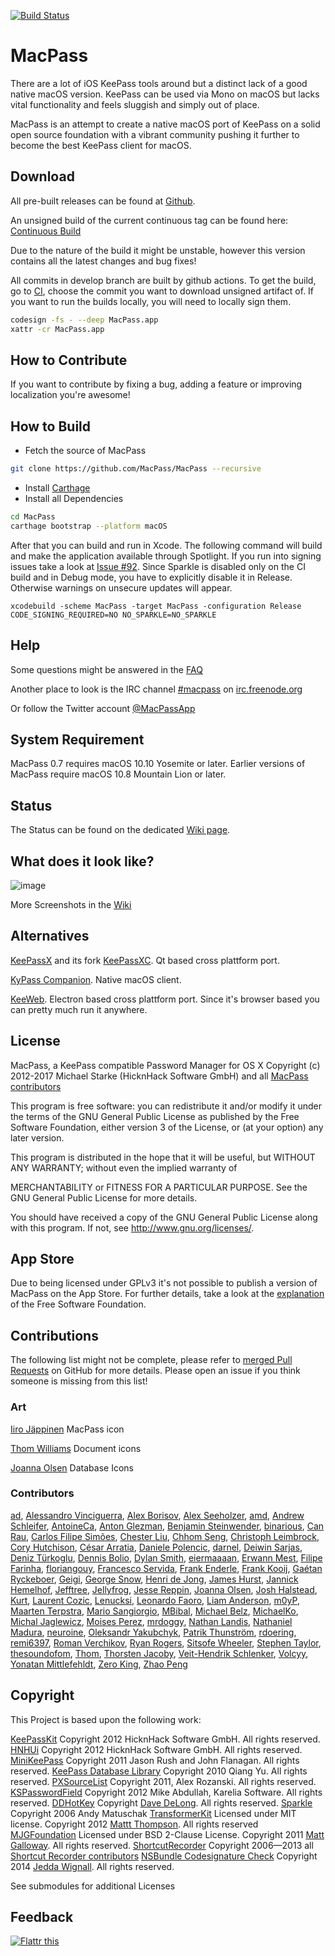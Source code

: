 [![Build Status](https://travis-ci.org/MacPass/MacPass.svg?branch=continuous)](https://travis-ci.org/MacPass/MacPass)

# MacPass

There are a lot of iOS KeePass tools around but a distinct lack of a good native macOS version.
KeePass can be used via Mono on macOS but lacks vital functionality and feels sluggish and simply out of place.

MacPass is an attempt to create a native macOS port of KeePass on a solid open source foundation with a vibrant community pushing it further to become the best KeePass client for macOS.

## Download

All pre-built releases can be found at [Github](https://github.com/MacPass/MacPass/releases).

An unsigned build of the current continuous tag can be found here: [Continuous Build](https://github.com/MacPass/MacPass/releases/tag/continuous)

Due to the nature of the build it might be unstable, however this version contains all the latest changes and bug fixes!

All commits in develop branch are built by github actions. To get the build, go to [CI](https://github.com/denizt/MacPass/actions/workflows/CI.yml), choose the commit you want to download unsigned artifact of. If you want to run the builds locally, you will need to locally sign them.

```bash
codesign -fs - --deep MacPass.app
xattr -cr MacPass.app
```

## How to Contribute

If you want to contribute by fixing a bug, adding a feature or improving localization you're awesome!

## How to Build

- Fetch the source of MacPass

```bash
git clone https://github.com/MacPass/MacPass --recursive
```

- Install [Carthage](https://github.com/Carthage/Carthage#installing-carthage)
- Install all Dependencies

```bash
cd MacPass
carthage bootstrap --platform macOS
```

After that you can build and run in Xcode. The following command will build and make the application available through Spotlight. If you run into signing issues take a look at [Issue #92](https://github.com/MacPass/MacPass/issues/92). Since Sparkle is disabled only on the CI build and in Debug mode, you have to explicitly disable it in Release. Otherwise warnings on unsecure updates will appear.

    xcodebuild -scheme MacPass -target MacPass -configuration Release CODE_SIGNING_REQUIRED=NO NO_SPARKLE=NO_SPARKLE

## Help

Some questions might be answered in the [FAQ](https://github.com/MacPass/MacPass/wiki/FAQ)

Another place to look is the IRC channel [#macpass](irc://irc.freenode.org/macpass) on [irc.freenode.org](irc://irc.freenode.org)

Or follow the Twitter account [@MacPassApp](https://twitter.com/MacPassApp)

## System Requirement

MacPass 0.7 requires macOS 10.10 Yosemite or later.
Earlier versions of MacPass require macOS 10.8 Mountain Lion or later.

## Status

The Status can be found on the dedicated [Wiki page](https://github.com/MacPass/MacPass/wiki/Status).

## What does it look like?

![image](https://raw.github.com/mstarke/MacPass/master/Assets/Screenshots/MacPass.png)

More Screenshots in the [Wiki](https://github.com/MacPass/MacPass/wiki/Screenshots)

## Alternatives

[KeePassX](https://www.keepassx.org) and its fork [KeePassXC](https://github.com/keepassxreboot/keepassxc). Qt based cross plattform port.

[KyPass Companion](http://www.kyuran.be/logiciels/kypass4mac/). Native macOS client.

[KeeWeb](https://keeweb.info). Electron based cross plattform port. Since it's browser based you can pretty much run it anywhere.

## License

MacPass, a KeePass compatible Password Manager for OS X
Copyright (c) 2012-2017 Michael Starke (HicknHack Software GmbH) and all [MacPass contributors](https://github.com/MacPass/MacPass/graphs/contributors)

This program is free software: you can redistribute it and/or modify
it under the terms of the GNU General Public License as published by
the Free Software Foundation, either version 3 of the License, or
(at your option) any later version.

This program is distributed in the hope that it will be useful,
but WITHOUT ANY WARRANTY; without even the implied warranty of

MERCHANTABILITY or FITNESS FOR A PARTICULAR PURPOSE. See the
GNU General Public License for more details.

You should have received a copy of the GNU General Public License
along with this program. If not, see <http://www.gnu.org/licenses/>.

## App Store

Due to being licensed under GPLv3 it's not possible to publish a version of MacPass on the App Store.
For further details, take a look at the [explanation](https://www.fsf.org/news/2010-05-app-store-compliance) of the Free Software Foundation.

## Contributions

The following list might not be complete, please refer to [merged Pull Requests](https://github.com/MacPass/MacPass/pulls?utf8=✓&q=is%3Apr+is%3Aclosed+is%3Amerged) on GitHub for more details. Please open an issue if you think someone is missing from this list!

### Art

[Iiro Jäppinen](https://iiro.jappinen.me) MacPass icon

[Thom Williams](https://github.com/thomscode) Document icons

[Joanna Olsen](https://github.com/JoannaOlsen) Database Icons

### Contributors

[ad](mailto:github.mnms@mamber.net),
[Alessandro Vinciguerra](mailto:30745465+Arc676@users.noreply.github.com),
[Alex Borisov](mailto:alex@alexborisov.org),
[Alex Seeholzer](mailto:seeholzer@gmail.com),
[amd](mailto:amd@gurge.com),
[Andrew Schleifer](mailto:me@andrewschleifer.name),
[AntoineCa](mailto:antoine@carrincazeaux.fr),
[Anton Glezman](mailto:anton@glezman.ru),
[Benjamin Steinwender](mailto:b@stbe.at),
[binarious](mailto:bieder.martin@googlemail.com),
[Can Rau](mailto:cansrau@gmail.com),
[Carlos Filipe Simões](mailto:ravemir@users.noreply.github.com),
[Chester Liu](mailto:skyline75489@outlook.com),
[Chhom Seng](mailto:chhom.seng@gmail.com),
[Christoph Leimbrock](mailto:christoph.leimbrock@gmx.de),
[Cory Hutchison](mailto:cjhutchi@users.noreply.github.com),
[César Arratia](mailto:buttcmd@gmail.com),
[Daniele Polencic](mailto:daniele.polencic@gmail.com),
[darnel](mailto:vojta.j@gmail.com),
[Deiwin Sarjas](mailto:deiwin.sarjas@gmail.com),
[Deniz Türkoglu](mailto:denizt@users.noreply.github.com),
[Dennis Bolio](mailto:git@bolio.nl),
[Dylan Smith](mailto:dylansmith@gmail.com),
[eiermaaaan](mailto:37532252+eiermaaaan@users.noreply.github.com),
[Erwann Mest](mailto:m+github@kud.io),
[Filipe Farinha](mailto:filipe@ktorn.com),
[floriangouy](mailto:florian.gouy@gmail.com),
[Francesco Servida](mailto:info@francescoservida.ch),
[Frank Enderle](mailto:frank.enderle@anamica.de),
[Frank Kooij](mailto:FrankKooij@users.noreply.github.com),
[Gaétan Ryckeboer](mailto:gryckeboer@jouve.com),
[Geigi](mailto:git@geigi.de),
[George Snow](mailto:gsnowiii@gmail.com),
[Henri de Jong](mailto:henridejong@gmail.com),
[James Hurst](mailto:jamesrhurst@outlook.com),
[Jannick Hemelhof](mailto:mister.jannick@gmail.com),
[Jefftree](mailto:jeffrey.ying86@live.com),
[Jellyfrog](mailto:Jellyfrog@users.noreply.github.com),
[Jesse Reppin](mailto:mail@jessereppin.de),
[Joanna Olsen](mailto:jo4flash@gmail.com),
[Josh Halstead](mailto:jhalstead85@gmail.com),
[Kurt](mailto:kurt@soapbox-software.com),
[Laurent Cozic](mailto:laurent22@users.noreply.github.com),
[Lenucksi](mailto:lenucksi@users.noreply.github.com),
[Leonardo Faoro](mailto:lfaoro@users.noreply.github.com),
[Liam Anderson](mailto:liam.anderson.91@gmail.com),
[m0yP](mailto:moises@perez.lt),
[Maarten Terpstra](mailto:m.l.terpstra@student.rug.nl),
[Mario Sangiorgio](mailto:mariosangiorgio@gmail.com),
[MBibal](mailto:michel.bibal@gmail.com),
[Michael Belz](mailto:mbelz@outlook.de),
[MichaelKo](mailto:viacheslav.sychov@gmail.com),
[Michal Jaglewicz](mailto:michalj@webii.pl),
[Moises Perez](mailto:moises@perez.lt),
[mrdoggy](mailto:mrdoggy.all@gmail.com),
[Nathan Landis](mailto:nathanlandis@gmail.com),
[Nathaniel Madura](mailto:nmadura@umich.edu),
[neuroine](mailto:d.dzieduch@gmail.com),
[Oleksandr Yakubchyk](mailto:buddax2@gmail.com),
[Patrik Thunström](mailto:magebarf@gmail.com),
[rdoering](mailto:rdoering.info@gmail.com),
[remi6397](mailto:remi6397@gmail.com),
[Roman Verchikov](mailto:roman-verchikov@users.noreply.github.com),
[Ryan Rogers](mailto:ryan@timewasted.me),
[Sitsofe Wheeler](mailto:sitsofe@yahoo.com),
[Stephen Taylor](mailto:schtee.taylor@gmail.com),
[thesoundofom](mailto:45923716+thesoundofom@users.noreply.github.com),
[Thom](mailto:thomscode@gmail.com),
[Thorsten Jacoby](mailto:tjacoby@gmail.com),
[Veit-Hendrik Schlenker](mailto:git@vhschlenker.de),
[Volcyy](mailto:Volcyy@users.noreply.github.com),
[Yonatan Mittlefehldt](mailto:yono@toojuice.com),
[Zero King](mailto:l2dy@icloud.com),
[Zhao Peng](mailto:patchao2000@gmail.com)

## Copyright

This Project is based upon the following work:

[KeePassKit](https://github.com/MacPass/KeePassKit) Copyright 2012 HicknHack Software GmbH. All rights reserved.
[HNHUi](https://github.com/mstarke/HNHUi) Copyright 2012 HicknHack Software GmbH. All rights reserved.
[MiniKeePass](https://github.com/MiniKeePass/MiniKeePass) Copyright 2011 Jason Rush and John Flanagan. All rights reserved.
[KeePass Database Library](https://github.com/mpowrie/KeePassLib) Copyright 2010 Qiang Yu. All rights reserved.
[PXSourceList](https://github.com/Perspx/PXSourceList) Copyright 2011, Alex Rozanski. All rights reserved.
[KSPasswordField](https://github.com/karelia/SecurityInterface) Copyright 2012 Mike Abdullah, Karelia Software. All rights reserved.
[DDHotKey](https://github.com/davedelong/DDHotKey) Copyright [Dave DeLong](http://www.davedelong.com). All rights reserved.
[Sparkle](http://sparkle.andymatuschak.org) Copyright 2006 Andy Matuschak
[TransformerKit](https://github.com/mattt/TransformerKit) Licensed under MIT license. Copyright 2012 [Mattt Thompson](http://mattt.me/). All rights reserved
[MJGFoundation](https://github.com/mstarke/MJGFoundation) Licensed under BSD 2-Clause License. Copyright 2011 [Matt Galloway](http://www.galloway.me.uk/). All rights reserved.
[ShortcutRecorder](http://wafflesoftware.net/shortcut/) Copyright 2006—2013 all [Shortcut Recorder contributors](http://wafflesoftware.net/shortcut/contributors/)
[NSBundle Codesignature Check](http://jedda.me/2012/03/verifying-plugin-bundles-using-code-signing/) Copyright 2014 [Jedda Wignall](http://jedda.me). All rights reserved.

See submodules for additional Licenses

## Feedback

[![Flattr this](https://api.flattr.com/button/flattr-badge-large.png)](https://flattr.com/thing/1550529/mstarkeMacPass-on-GitHub)
